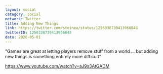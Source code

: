 ```yaml
---
layout: social
category: social
network: Twitter
title: Adding New Things
link: https://twitter.com/steinea/status/1256338739413966848
twitterID: 1256338739413966848
date: 2020-05-01
---
```


"Games are great at letting players remove stuff from a world ... but adding new things is something entirely more difficult"

<https://www.youtube.com/watch?v=aJ9x3AtGADM>
